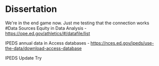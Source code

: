 # Dissertation
We're in the end game now.
Just me testing that the connection works
#Data Sources
Equity in Data Analysis - https://ope.ed.gov/athletics/#/datafile/list

IPEDS annual data in Access databases - https://nces.ed.gov/ipeds/use-the-data/download-access-database

IPEDS Update Try

